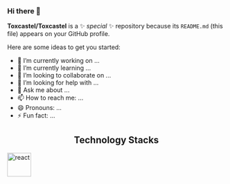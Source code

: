 ### Hi there 👋


**Toxcastel/Toxcastel** is a ✨ _special_ ✨ repository because its `README.md` (this file) appears on your GitHub profile.

Here are some ideas to get you started:

- 🔭 I’m currently working on ...
- 🌱 I’m currently learning ...
- 👯 I’m looking to collaborate on ...
- 🤔 I’m looking for help with ...
- 💬 Ask me about ...
- 📫 How to reach me: ...
- 😄 Pronouns: ...
- ⚡ Fun fact: ...
<h2 align='center'>Technology Stacks</h2>
<p>
  <img src="https://cdn.jsdelivr.net/gh/devicons/devicon/icons/react/react-original-wordmark.svg" alt='react' width=55 height=55 />
</p>

          
